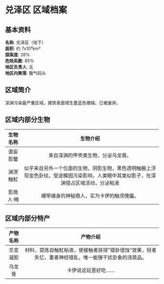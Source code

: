 # 兑泽区 区域档案

## 基本资料

**名称**: 兑泽区（地下）  
**面积**: 约 7x10⁵km²  
**探索度**: 28%  
**危险系数**: 85%  
**地区负责人**: 无  
**地区内聚落**: 蜃气码头

## 区域简介

深渊污染最严重区域，建筑表面增生墨蓝色珊瑚。已被废弃。

## 区域内部分生物

|生物名称|生物介绍|
|:---:|:---:|
|谵妄影蟹|来自深渊的甲壳类生物，分泌乌龙膏。|
|渊溟触魟|似乎来自另外一个位面的生物，阴影生物，黑色透明触腕上浮现金色卦纹。受逆模因污染影响，人类眼中其类似影子，在深渊侵占区域活动，分泌粘液|
|影商人·晦|绷带缠身的神秘商人，实为卡伊的触须傀儡。|

## 区域内部分特产

|产物名称|产物介绍|
|:---:|:---:|
|爻变凝胶|材料，提炼自触魟粘液，使接触者获得"错卦侵蚀"效果，轻者失忆，重者神经错乱，唯一能够干扰卦象的违禁品。|
|乌龙膏|卡伊说这玩意好吃……|
